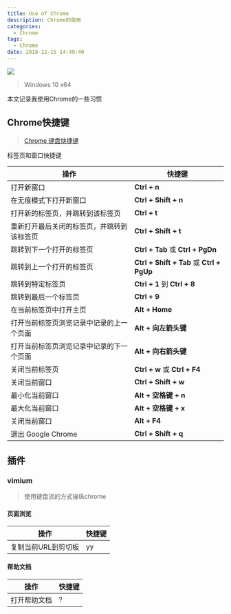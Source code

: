 ```yaml
---
title: Use of Chrome
description: Chrome的使用
categories:
  - Chrome
tags:
  - Chrome
date: 2018-12-15 14:49:40
---
```


![](https://images.pexels.com/photos/67112/pexels-photo-67112.jpeg?auto=compress&cs=tinysrgb&dpr=2&h=750&w=1260)

<!-- more -->

> Windows 10 x64

本文记录我使用Chrome的一些习惯

## Chrome快捷键

> [Chrome 键盘快捷键](https://support.google.com/chrome/answer/157179?hl=zh-Hans)

标签页和窗口快捷键

| **操作**                                   | **快捷键**                                |
| ------------------------------------------ | ----------------------------------------- |
| 打开新窗口                                 | **Ctrl + n**                              |
| 在无痕模式下打开新窗口                     | **Ctrl + Shift + n**                      |
| 打开新的标签页，并跳转到该标签页           | **Ctrl + t**                              |
| 重新打开最后关闭的标签页，并跳转到该标签页 | **Ctrl + Shift + t**                      |
| 跳转到下一个打开的标签页                   | **Ctrl + Tab** 或 **Ctrl + PgDn**         |
| 跳转到上一个打开的标签页                   | **Ctrl + Shift + Tab** 或 **Ctrl + PgUp** |
| 跳转到特定标签页                           | **Ctrl + 1** 到 **Ctrl + 8**              |
| 跳转到最后一个标签页                       | **Ctrl + 9**                              |
| 在当前标签页中打开主页                     | **Alt + Home**                            |
| 打开当前标签页浏览记录中记录的上一个页面   | **Alt + 向左箭头键**                      |
| 打开当前标签页浏览记录中记录的下一个页面   | **Alt + 向右箭头键**                      |
| 关闭当前标签页                             | **Ctrl + w** 或 **Ctrl + F4**             |
| 关闭当前窗口                               | **Ctrl + Shift + w**                      |
| 最小化当前窗口                             | **Alt + 空格键 + n**                      |
| 最大化当前窗口                             | **Alt + 空格键 + x**                      |
| 关闭当前窗口                               | **Alt + F4**                              |
| 退出 Google Chrome                         | **Ctrl + Shift + q**                      |

## 插件

### vimium

> 使用键盘流的方式操纵chrome

#### 页面浏览

| 操作                | 快捷键 |
| ------------------- | ------ |
| 复制当前URL到剪切板 | yy     |



#### 帮助文档

| 操作         | 快捷键 |
| ------------ | ------ |
| 打开帮助文档 | ?      |



